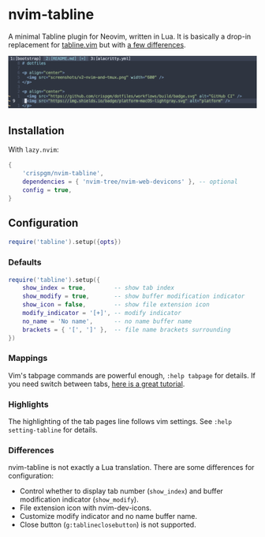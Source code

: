 # nvim-tabline

A minimal Tabline plugin for Neovim, written in Lua.
It is basically a drop-in replacement for [tabline.vim](https://github.com/mkitt/tabline.vim) but with [a few differences](#Differences).

![nvim-tabline-screenshots](screenshots/nvim-tabline.png)

## Installation

With `lazy.nvim`:

```lua
{
    'crispgm/nvim-tabline',
    dependencies = { 'nvim-tree/nvim-web-devicons' }, -- optional
    config = true,
}
```

## Configuration

```lua
require('tabline').setup({opts})
```

### Defaults

```lua
require('tabline').setup({
    show_index = true,        -- show tab index
    show_modify = true,       -- show buffer modification indicator
    show_icon = false,        -- show file extension icon
    modify_indicator = '[+]', -- modify indicator
    no_name = 'No name',      -- no name buffer name
    brackets = { '[', ']' },  -- file name brackets surrounding
})
```

### Mappings

Vim's tabpage commands are powerful enough, `:help tabpage` for details.
If you need switch between tabs, [here is a great tutorial](https://superuser.com/questions/410982/in-vim-how-can-i-quickly-switch-between-tabs).

### Highlights

The highlighting of the tab pages line follows vim settings. See `:help setting-tabline` for details.

### Differences

nvim-tabline is not exactly a Lua translation. There are some differences for configuration:

- Control whether to display tab number (`show_index`) and buffer modification indicator (`show_modify`).
- File extension icon with nvim-dev-icons.
- Customize modify indicator and no name buffer name.
- Close button (`g:tablineclosebutton`) is not supported.
